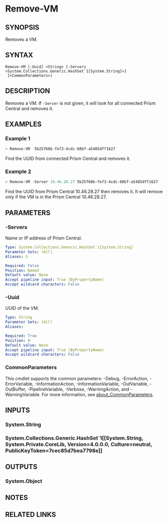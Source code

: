 ﻿---
external help file: Nutanix.Prism.PS.Cmds.dll-Help.xml
Module Name: Nutanix.Prism.PS.Cmds
online version:
schema: 2.0.0
---

# Remove-VM

## SYNOPSIS
Removes a VM.

## SYNTAX

```
Remove-VM [-Uuid] <String> [-Servers <System.Collections.Generic.HashSet`1[System.String]>]
 [<CommonParameters>]
```

## DESCRIPTION
Removes a VM. If `-Server` is not given, it will look for all connected Prism Central and removes it.

## EXAMPLES

### Example 1
```powershell
> Remove-VM  5b25f68b-fe73-4cdc-88bf-a5485dff1627
```

Find the UUID from connected Prism Central and removes it.

### Example 2
```powershell
> Remove-VM -Server 10.46.28.27 5b25f68b-fe73-4cdc-88bf-a5485dff1627
```

Find the UUID from Prism Central 10.46.28.27 then removes it. It will remove only if the VM is in the Prism Central 10.46.28.27.

## PARAMETERS

### -Servers
Name or IP address of Prism Central.

```yaml
Type: System.Collections.Generic.HashSet`1[System.String]
Parameter Sets: (All)
Aliases: S

Required: False
Position: Named
Default value: None
Accept pipeline input: True (ByPropertyName)
Accept wildcard characters: False
```

### -Uuid
UUID of the VM.

```yaml
Type: String
Parameter Sets: (All)
Aliases:

Required: True
Position: 0
Default value: None
Accept pipeline input: True (ByPropertyName)
Accept wildcard characters: False
```

### CommonParameters
This cmdlet supports the common parameters: -Debug, -ErrorAction, -ErrorVariable, -InformationAction, -InformationVariable, -OutVariable, -OutBuffer, -PipelineVariable, -Verbose, -WarningAction, and -WarningVariable. For more information, see [about_CommonParameters](http://go.microsoft.com/fwlink/?LinkID=113216).

## INPUTS

### System.String
### System.Collections.Generic.HashSet`1[[System.String, System.Private.CoreLib, Version=4.0.0.0, Culture=neutral, PublicKeyToken=7cec85d7bea7798e]]
## OUTPUTS

### System.Object
## NOTES

## RELATED LINKS

